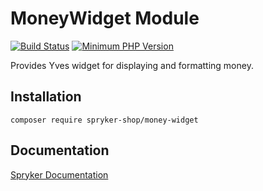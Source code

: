 # MoneyWidget Module
[![Build Status](https://travis-ci.org/spryker-shop/money-widget.svg)](https://travis-ci.org/spryker-shop/money-widget)
[![Minimum PHP Version](https://img.shields.io/badge/php-%3E%3D%207.3-8892BF.svg)](https://php.net/)

Provides Yves widget for displaying and formatting money.

## Installation

```
composer require spryker-shop/money-widget
```

## Documentation

[Spryker Documentation](https://academy.spryker.com)
